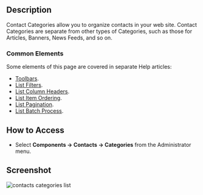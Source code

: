 <!-- Filename: Help4.x:Contacts:_Categories / Display title: Contacts: Categories -->

## Description

Contact Categories allow you to organize contacts in your web site.
Contact Categories are separate from other types of Categories, such as
those for Articles, Banners, News Feeds, and so on.

### Common Elements

Some elements of this page are covered in separate Help articles:

* [Toolbars](jdocmanual?article=help/common-elements/toolbars).
* [List Filters](jdocmanual?article=help/common-elements/list-filters).
* [List Column Headers](jdocmanual?article=help/common-elements/list-column-headers).
* [List Item Ordering](jdocmanual?article=help/common-elements/list-ordering).
* [List Pagination](jdocmanual?article=help/common-elements/list-pagination).
* [List Batch Process](jdocmanual?article=help/common-elements/list-batch-process).

## How to Access

- Select **Components → Contacts → Categories** from the Administrator menu.

## Screenshot

![contacts categories list](../../../en/images/contacts/contacts-categories-list.png)
